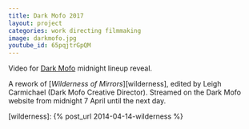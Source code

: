 ```yaml
---
title: Dark Mofo 2017
layout: project
categories: work directing filmmaking
image: darkmofo.jpg
youtube_id: 65pqjtrGpQM
---
```

Video for [Dark Mofo] midnight lineup reveal.

A rework of [_Wilderness of Mirrors_][wilderness], edited by Leigh Carmichael
(Dark Mofo Creative Director). Streamed on the Dark Mofo website from midnight 7
April until the next day.

[dark mofo]: https://darkmofo.net.au
[wilderness]: {% post_url 2014-04-14-wilderness %}
